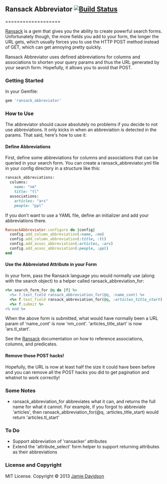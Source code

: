 ## Ransack Abbreviator [![Build Status](https://travis-ci.org/jhdavids8/ransack-abbreviator.png?branch=master)](http://travis-ci.org/jhdavids8/ransack-abbreviator)
===================

[Ransack](https://github.com/ernie/ransack) is a gem that gives you the ability to create powerful search forms. Unfortunately though, the more fields you add to your form, the longer the URL gets, which usually forces you to use the HTTP POST method instead of GET, which can get annoying pretty quickly. 

Ransack Abbreviator uses defined abbreviations for columns and associations to shorten your query params and thus the URL generated by your search form. Hopefully, it allows you to avoid that POST.

### Getting Started
In your Gemfile:

```ruby
gem 'ransack_abbreviator'
```

### How to Use
The abbreviator should cause absolutely no problems if you decide to not use abbreviations. It only kicks in when an abbreviation is detected in the params. That said, here's how to use it:

#### Define Abbreviations
First, define some abbreviations for columns and associations that can be queried in your search form. You can create a ransack_abbreviator.yml file in your config directory in a structure like this:
```ruby
ransack_abbreviations:
  columns:
    name: "nm"
    title: "tl"
  associations:
    articles: "ars"
    people: "ppl"
```

If you don't want to use a YAML file, define an initializer and add your abbreviations there.
```ruby
RansackAbbreviator.configure do |config|
  config.add_column_abbreviation(:name, :nm)
  config.add_column_abbreviation(:title, :tl)
  config.add_assoc_abbreviation(:articles, :ars)
  config.add_assoc_abbreviation(:people, :ppl)
end
```
#### Use the Abbreviated Attribute in your Form
In your form, pass the Ransack language you would normally use (along with the search object) to a helper called ransack_abbreviation_for:
```ruby
<%= search_form_for @q do |f| %>
  <%= f.text_field ransack_abbreviation_for(@q, :name_cont) %>
  <%= f.text_field ransack_abbreviation_for(@q, :articles_title_start) %>
  <%= f.submit %>
<% end %>
```

When the above form is submitted, what would have normally been a URL param of 'name_cont' is now 'nm_cont'. 'articles_title_start' is now 'ars.tl_start'.

See the [Ransack](https://github.com/ernie/ransack) documentation on how to reference associations, columns, and predicates.

#### Remove those POST hacks!
Hopefully, the URL is now at least half the size it could have been before and you can remove all the POST hacks you did to get pagination and whatnot to work correctly!

### Some Notes
* ransack_abbreviation_for abbreviates what it can, and returns the full name for what it cannot. For example, if you forgot to abbreviate 'articles', then ransack_abbreviation_for(@q, :articles_title_start) would return 'articles.tl_start'

### To Do
* Support abbreviation of 'ransacker' attributes
* Extend the 'attribute_select' form helper to support returning attributes as their abbreviations

### License and Copyright
MIT License. Copyright &copy; 2013 [Jamie Davidson](http://jamie-davidson.com)